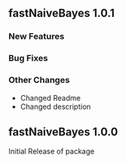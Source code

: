 ## fastNaiveBayes 1.0.1

### New Features
### Bug Fixes
### Other Changes
* Changed Readme
* Changed description

## fastNaiveBayes 1.0.0

Initial Release of package
